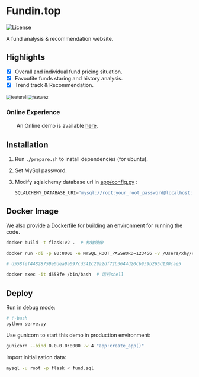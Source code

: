 # Fundin.top
<p>
    <a href="https://opensource.org/licenses/MIT">
        <img src="https://img.shields.io/badge/License-Apache-brightgreen.svg" alt="License">
    </a>
</p>

A fund analysis & recommendation website.

## Highlights

- [x] Overall and individual fund pricing situation.
- [x] Favoutite funds staring and history analysis.
- [x] Trend track & Recommendation.

<img src="http://www.xyu.ink/wp-content/uploads/2020/01/feature1.png" style="zoom:80%;" alt="feature1" />

<img src="http://www.xyu.ink/wp-content/uploads/2020/01/feature2.png" style="zoom:77%;" alt="feature2" />

### Online Experience

　　An Online demo is available [here](http://www.xyu.ink:8888).

## Installation

 1. Run `./prepare.sh` to install dependencies (for ubuntu).

 2. Set MySql password.

 3. Modify sqlalchemy database url in [app/config.py](https://github.com/misads/flask_dempo/echarts/app/config.py) :

    ```python
    SQLALCHEMY_DATABASE_URI='mysql://root:your_root_password@localhost:3306/flask
    ```

## Docker Image

We also provide a [Dockerfile](https://github.com/mingyuliutw/UNIT/blob/master/Dockerfile) for building an environment for running the code.

```bash
docker build -t flask:v2 .  # 构建镜像

docker run -di -p 80:8000 -e MYSQL_ROOT_PASSWORD=123456 -v /Users/xhy/commits/flask_demo:/opt/flask flask:v2  # 启动容器 映射端口并挂载硬盘

# d558fef44828759e0dea9a097cd341c29a2df72b3644d20cb959b265d130cae5

docker exec -it d558fe /bin/bash  # 运行shell
```

## Deploy

Run in debug mode:

```bash
# !-bash
python serve.py
```

Use gunicorn to start this demo in production environment:

```bash
gunicorn --bind 0.0.0.0:8000 -w 4 "app:create_app()"
```

Import initialization data:

```bash
mysql -u root -p flask < fund.sql
```

